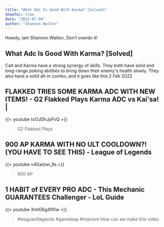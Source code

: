 ```yaml
---
title: "What Adc Is Good With Karma? [Solved]"
ShowToc: true 
date: "2022-07-04"
author: "Shannon Walton" 
---
```


Howdy, iam Shannon Walton, Don’t overdo it!
## What Adc Is Good With Karma? [Solved]
Cait and Karma have a strong synergy of skills. They both have solid and long-range poking abilities to bring down their enemy's health slowly. They also have a solid all-in combo, and it goes like this.2 Feb 2022

## FLAKKED TRIES SOME KARMA ADC WITH NEW ITEMS! - G2 Flakked Plays Karma ADC vs Kai'sa! |
{{< youtube toOJDhJpFvQ >}}
>G2 Flakked Plays 

## 900 AP KARMA WITH NO ULT COOLDOWN?! (YOU HAVE TO SEE THIS) - League of Legends
{{< youtube v4Galzwi_9s >}}
>900 AP 

## 1 HABIT of EVERY PRO ADC - This Mechanic GUARANTEES Challenger - LoL Guide
{{< youtube XmlG6g4If0w >}}
>#leagueoflegends #gameleap #improve How can we make this video 

